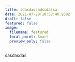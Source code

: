 ```yaml
---
title: sdasdassadssdassa
date: 2021-07-28T10:58:40.930Z
draft: false
featured: false
image:
  filename: featured
  focal_point: Smart
  preview_only: false
---
```

sasdasdas